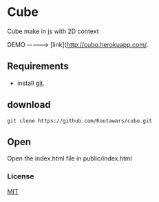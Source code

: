 # Cube
Cube make in js with 2D context

DEMO -----> [link](http://cubo.herokuapp.com/.

## Requirements
* install [git](https://git-scm.com/downloads).
## download
```console
git clone https://github.com/Koutawars/cubo.git
```
## Open
Open the index.html file in public/index.html
### License

[MIT](/LICENSE)
